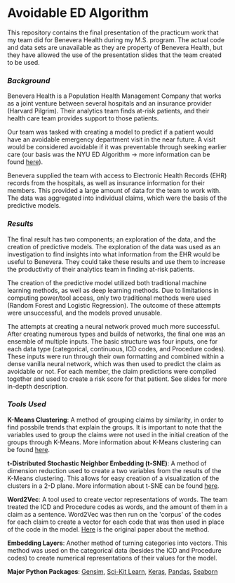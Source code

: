 # Avoidable ED Algorithm

This repository contains the final presentation of the practicum work that my team did for Benevera Health during my M.S. program. The actual code and data sets are unavailable as they are property of Benevera Health, but they have allowed the use of the presentation slides that the team created to be used.

### <i>Background</i>

Benevera Health is a Population Health Management Company that works as a joint venture between several hospitals and an insurance provider (Harvard Pilgrim). Their analytics team finds at-risk patients, and their health care team provides support to those patients.

Our team was tasked with creating a model to predict if a patient would have an avoidable emergency department visit in the near future. A visit would be considered avoidable if it was preventable through seeking earlier care (our basis was the NYU ED Algorithm -> more information can be found <a href="https://wagner.nyu.edu/faculty/billings/nyued-background">here</a>).

Benevera supplied the team with access to Electronic Health Records (EHR) records from the hospitals, as well as insurance information for their members. This provided a large amount of data for the team to work with. The data was aggregated into individual claims, which were the basis of the predictive models.

### <i>Results</i>

The final result has two components; an exploration of the data, and the creation of predictive models. The exploration of the data was used as an investigation to find insights into what information from the EHR would be useful to Benevera. They could take these results and use them to increase the productivity of their analytics team in finding at-risk patients.

The creation of the predictive model utilized both traditional machine learning methods, as well as deep learning methods. Due to limitations in computing power/tool access, only two traditional methods were used (Random Forest and Logistic Regression). The outcome of these attempts were unsuccessful, and the models proved unusable.

The attempts at creating a neural network proved much more successful. After creating numerous types and builds of networks, the final one was an ensemble of multiple inputs. The basic structure was four inputs, one for each data type (categorical, continuous, ICD codes, and Procedure codes). These inputs were run through their own formatting and combined within a dense vanilla neural network, which was then used to predict the claim as avoidable or not. For each member, the claim predictions were compiled together and used to create a risk score for that patient. See slides for more in-depth description.

### <i>Tools Used</i>

<b>K-Means Clustering</b>: A method of grouping claims by similarity, in order to find possbile trends that explain the groups. It is important to note that the variables used to group the claims were not used in the initial creation of the groups through K-Means. More information about K-Means clustering can be found <a href="https://scikit-learn.org/stable/modules/clustering.html#k-means">here</a>.

<b>t-Distributed Stochastic Neighbor Embedding (t-SNE)</b>: A method of dimension reduction used to create a two variables from the results of the K-Means clustering. This allows for easy creation of a visualization of the clusters in a 2-D plane. More information about t-SNE can be found <a href="https://lvdmaaten.github.io/tsne/">here</a>.

<b>Word2Vec</b>: A tool used to create vector representations of words. The team treated the ICD and Procedure codes as words, and the amount of them in a claim as a sentence. Word2Vec was then run on the 'corpus' of the codes for each claim to create a vector for each code that was then used in place of the code in the model. <a href="https://papers.nips.cc/paper/5021-distributed-representations-of-words-and-phrases-and-their-compositionality.pdf">Here</a> is the original paper about the method.

<b>Embedding Layers</b>: Another method of turning categories into vectors. This method was used on the categorical data (besides the ICD and Procedure codes) to create numerical representations of their values for the model.

<b>Major Python Packages</b>: <a href="https://radimrehurek.com/gensim/index.html">Gensim</a>, <a href="https://scikit-learn.org/stable/">Sci-Kit Learn</a>, <a href="https://keras.io/">Keras</a>, <a href="https://pandas.pydata.org/">Pandas</a>, <a href="https://seaborn.pydata.org/">Seaborn</a>
